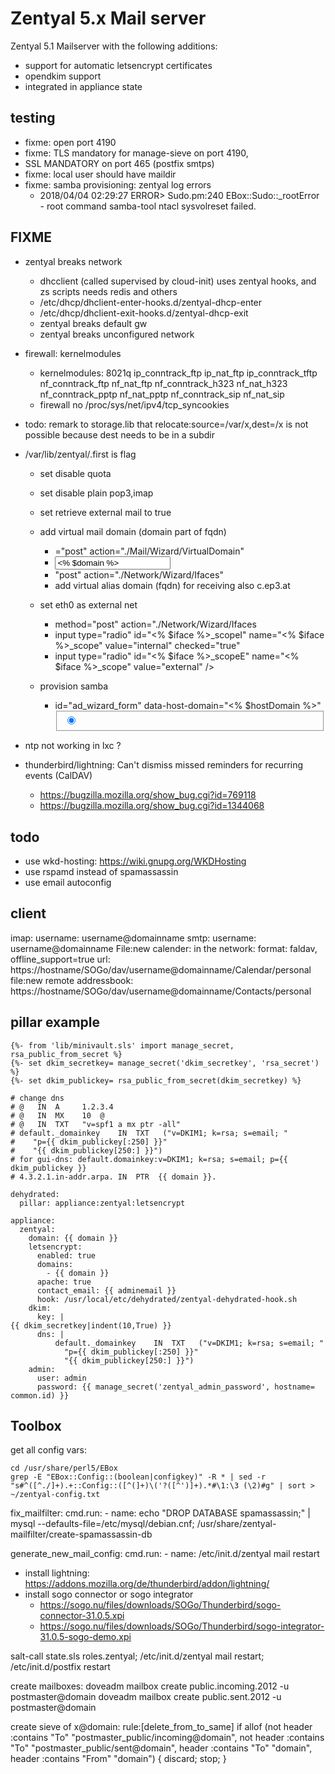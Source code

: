 # Zentyal 5.x Mail server

Zentyal 5.1 Mailserver with the following additions:

+ support for automatic letsencrypt certificates
+ opendkim support
+ integrated in appliance state

## testing
+ fixme: open port 4190
+ fixme: TLS mandatory for manage-sieve on port 4190,
+ SSL MANDATORY on port 465 (postfix smtps)
+ fixme: local user should have maildir
+ fixme: samba provisioning: zentyal log errors
    + 2018/04/04 02:29:27 ERROR> Sudo.pm:240 EBox::Sudo::_rootError - root command samba-tool ntacl sysvolreset failed. 

## FIXME
+ zentyal breaks network 
  + dhcclient (called supervised by cloud-init) uses zentyal hooks, and zs scripts needs redis and others
  + /etc/dhcp/dhclient-enter-hooks.d/zentyal-dhcp-enter
  + /etc/dhcp/dhclient-exit-hooks.d/zentyal-dhcp-exit
  + zentyal breaks default gw
  + zentyal breaks unconfigured network

+ firewall: kernelmodules
    + kernelmodules: 8021q ip_conntrack_ftp ip_nat_ftp ip_conntrack_tftp nf_conntrack_ftp nf_nat_ftp nf_conntrack_h323 nf_nat_h323 nf_conntrack_pptp nf_nat_pptp nf_conntrack_sip nf_nat_sip
    + firewall no /proc/sys/net/ipv4/tcp_syncookies
+ todo: remark to storage.lib that relocate:source=/var/x,dest=/x is not possible because dest needs to be in a subdir

+ /var/lib/zentyal/.first is flag
  + set disable quota
  + set disable plain pop3,imap
  + set retrieve external mail to true
  
  + add virtual mail domain (domain part of fqdn)
    + ="post" action="./Mail/Wizard/VirtualDomain" 
    + <input type="text" name="vdomain" value="<% $domain %>"/>
    + "post" action="./Network/Wizard/Ifaces"
    + add virtual alias domain (fqdn) for receiving also c.ep3.at 
  
  + set eth0 as external net
    + method="post" action="./Network/Wizard/Ifaces
    + input type="radio" id="<% $iface %>_scopeI" name="<% $iface %>_scope" value="internal" checked="true"
    + input type="radio" id="<% $iface %>_scopeE" name="<% $iface %>_scope" value="external" />
    
  + provision samba
    + <form method="post" action="./Samba/Wizard/Users" class="formDiv"
    + id="ad_wizard_form" data-host-domain="<% $hostDomain %>"                 
        <fieldset>                                                             <input type="radio" name="mode" id="standaloneRadio" value="standalone" checked="true" />              

+ ntp not working in lxc ?
+ thunderbird/lightning: Can't dismiss missed reminders for recurring events (CalDAV)
    + https://bugzilla.mozilla.org/show_bug.cgi?id=769118
    + https://bugzilla.mozilla.org/show_bug.cgi?id=1344068

## todo
+ use wkd-hosting: https://wiki.gnupg.org/WKDHosting
+ use rspamd instead of spamassassin
+ use email autoconfig 

## client

imap: username: username@domainname
smtp: username: username@domainname
File:new calender: in the network: format: faldav, offline_support=true
url: https://hostname/SOGo/dav/username@domainname/Calendar/personal
file:new remote addressbook: https://hostname/SOGo/dav/username@domainname/Contacts/personal

## pillar example

```
{%- from 'lib/minivault.sls' import manage_secret, rsa_public_from_secret %}
{%- set dkim_secretkey= manage_secret('dkim_secretkey', 'rsa_secret') %}
{%- set dkim_publickey= rsa_public_from_secret(dkim_secretkey) %}

# change dns
# @   IN  A     1.2.3.4
# @   IN  MX    10  @
# @   IN  TXT   "v=spf1 a mx ptr -all"
# default._domainkey    IN  TXT   ("v=DKIM1; k=rsa; s=email; "
#    "p={{ dkim_publickey[:250] }}"
#    "{{ dkim_publickey[250:] }}")
# for gui-dns: default.domainkey:v=DKIM1; k=rsa; s=email; p={{ dkim_publickey }}
# 4.3.2.1.in-addr.arpa. IN  PTR  {{ domain }}.

dehydrated:
  pillar: appliance:zentyal:letsencrypt

appliance:
  zentyal:
    domain: {{ domain }}
    letsencrypt:
      enabled: true
      domains:
        - {{ domain }} 
      apache: true
      contact_email: {{ adminemail }}
      hook: /usr/local/etc/dehydrated/zentyal-dehydrated-hook.sh
    dkim:
      key: |
{{ dkim_secretkey|indent(10,True) }}
      dns: |
          default._domainkey    IN  TXT   ("v=DKIM1; k=rsa; s=email; "
            "p={{ dkim_publickey[:250] }}"
            "{{ dkim_publickey[250:] }}")
    admin:
      user: admin
      password: {{ manage_secret('zentyal_admin_password', hostname= common.id) }}
```

## Toolbox

get all config vars:
```
cd /usr/share/perl5/EBox
grep -E "EBox::Config::(boolean|configkey)" -R * | sed -r "s#^([^./]+).+::Config::([^(]+)\('?([^')]+).*#\1:\3 (\2)#g" | sort > ~/zentyal-config.txt
```

fix_mailfilter:
  cmd.run:
    - name: echo "DROP DATABASE spamassassin;" | mysql --defaults-file=/etc/mysql/debian.cnf; /usr/share/zentyal-mailfilter/create-spamassassin-db

generate_new_mail_config:
  cmd.run:
    - name: /etc/init.d/zentyal mail restart

+ install lightning: https://addons.mozilla.org/de/thunderbird/addon/lightning/
+ install sogo connector or sogo integrator
  + https://sogo.nu/files/downloads/SOGo/Thunderbird/sogo-connector-31.0.5.xpi
  + https://sogo.nu/files/downloads/SOGo/Thunderbird/sogo-integrator-31.0.5-sogo-demo.xpi

salt-call state.sls roles.zentyal; /etc/init.d/zentyal mail restart; /etc/init.d/postfix restart

create mailboxes:
  doveadm mailbox create public.incoming.2012 -u postmaster@domain
  doveadm mailbox create public.sent.2012 -u postmaster@domain

create sieve of x@domain:
  rule:[delete_from_to_same]
  if allof (not header :contains "To" "postmaster_public/incoming@domain", not header :contains "To" "postmaster_public/sent@domain", header :contains "To" "domain", header :contains "From" "domain")
  {
    discard;
    stop;
  }
